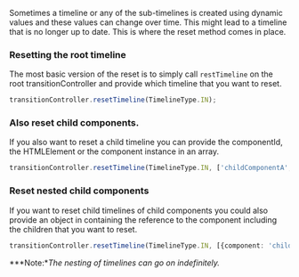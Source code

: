 Sometimes a timeline or any of the sub-timelines is created using dynamic values and these values can change over time. This might lead to a timeline that is no longer up to date. This is where the reset method comes in place.
   
### Resetting the root timeline
The most basic version of the reset is to simply call `restTimeline` on the root transitionController and provide which timeline that you want to reset. 

```typescript
transitionController.resetTimeline(TimelineType.IN);
```

### Also reset child components.
If you also want to reset a child timeline you can provide the componentId, the HTMLElement or the component instance in an array.

```typescript
transitionController.resetTimeline(TimelineType.IN, ['childComponentA', 'childComponentB']);
```

### Reset nested child components
If you want to reset child timelines of child components you could also provide an object in containing the reference to the component including the children that you want to reset.

```typescript
transitionController.resetTimeline(TimelineType.IN, [{component: 'childComponentA', children: ['childComponentB']}]);
```

***Note:**The nesting of timelines can go on indefinitely.*
   
